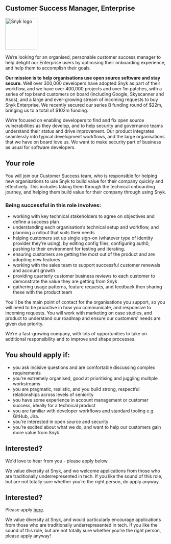 Customer Success Manager, Enterprise 
---

<img src="https://res.cloudinary.com/snyk/image/upload/v1537345894/press-kit/brand/logo-black.png" width="100" alt="Snyk logo" />

<p>We’re looking for an organised, personable customer success manager to help delight our Enterprise users by optimising their onboarding experience, and help them to accomplish their goals.</p>
<p><strong>Our mission is to help organisations use open source software and stay secure.</strong> Well over 300,000 developers have adopted Snyk as part of their workflow, and we have over 400,000 projects and over 1m patches, with a series of top brand customers on board (including Google, Skyscanner and Asos), and a large and ever-growing stream of incoming requests to buy Snyk Enterprise. We recently secured our series B funding round of $22m, bringing us to a total of $102m funding. </p>
<p>We’re focused on enabling developers to find and fix open source vulnerabilities as they develop, and to help security and governance teams understand their status and drive improvement. Our product integrates seamlessly into typical development workflows, and the large organisations that we have on board love us. We want to make security part of business as usual for software developers.</p>
<h2>Your role</h2>
<p>You will join our Customer Success team, who is responsible for helping new organisations to use Snyk to build value for their company quickly and effectively. This includes taking them through the technical onboarding journey, and helping them build value for their company through using Snyk.</p>
<h3>Being successful in this role involves:</h3>
<ul>
<li style="font-weight: 400;">working with key technical stakeholders to agree on objectives and define a success plan</li>
<li style="font-weight: 400;">understanding each organisation’s technical setup and workflow, and planning a rollout that suits their needs</li>
<li style="font-weight: 400;">helping customers set up single sign-on (whatever type of identity provider they’re using), by editing config files, configuring auth0, pushing to their environment for testing and iterating.</li>
<li style="font-weight: 400;">ensuring customers are getting the most out of the product and are adopting new features</li>
<li style="font-weight: 400;">working with the sales team to support successful customer renewals and account growth</li>
<li style="font-weight: 400;">providing quarterly customer business reviews to each customer to demonstrate the value they are getting from Snyk</li>
<li style="font-weight: 400;">gathering usage patterns, feature requests, and feedback then sharing these with the product team</li>
</ul>
<p>You’ll be the main point of contact for the organisations you support, so you will need to be proactive in how you communicate, and responsive to incoming requests. You will work with marketing on case studies, and product to understand our roadmap and ensure our customers’ needs are given due priority.</p>
<p>We’re a fast-growing company, with lots of opportunities to take on additional responsibility and to improve and shape processes.</p>
<h2>You should apply if:</h2>
<ul>
<li style="font-weight: 400;">you ask incisive questions and are comfortable discussing complex requirements</li>
<li style="font-weight: 400;">you’re extremely organised, good at prioritising and juggling multiple workstreams</li>
<li style="font-weight: 400;">you are pragmatic, realistic, and you build strong, respectful relationships across levels of seniority</li>
<li style="font-weight: 400;">you have some experience in account management or customer success, ideally for a technical product</li>
<li style="font-weight: 400;">you are familiar with developer workflows and standard tooling e.g. GitHub, Jira.</li>
<li style="font-weight: 400;">you’re interested in open source and security</li>
<li style="font-weight: 400;">you’re excited about what we do, and want to help our customers gain more value from Snyk</li>
</ul>
<h2>Interested?</h2>
<p>We'd love to hear from you - please apply below.</p>
<p>We value diversity at Snyk, and we welcome applications from those who are traditionally underrepresented in tech. If you like the sound of this role, but are not totally sure whether you’re the right person, do apply anyway.</p>

Interested?
---

Please apply [here](https://boards.greenhouse.io/snyk/jobs/4295578002#app).

We value diversity at Snyk, and would particularly encourage applications from those who are traditionally underrepresented in tech.
If you like the sound of this role, but are not totally sure whether you’re the right person, please apply anyway!
